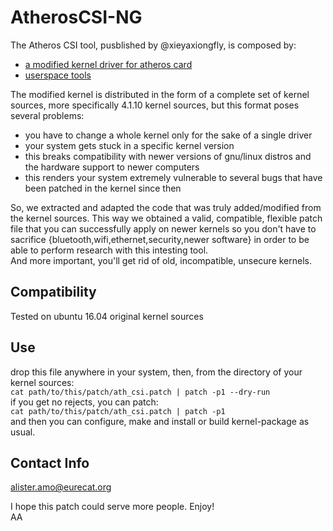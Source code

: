# AtherosCSI-NG

The Atheros CSI tool, pusblished by @xieyaxiongfly, is composed by: 
- [a modified kernel driver for atheros card](https://github.com/xieyaxiongfly/Atheros-CSI-Tool) 
- [userspace tools](https://github.com/xieyaxiongfly/Atheros-CSI-Tool-UserSpace-APP)  

The modified kernel is distributed in the form of a complete set of kernel sources, more specifically 4.1.10 kernel sources, but this format poses several problems:

- you have to change a whole kernel only for the sake of a single driver
- your system gets stuck in a specific kernel version
- this breaks compatibility with newer versions of gnu/linux distros and the hardware support to newer computers
- this renders your system extremely vulnerable to several bugs that have been patched in the kernel since then 

So, we extracted and adapted the code that was truly added/modified from the kernel sources. This way we obtained a valid, compatible, flexible patch file that you can successfully apply on newer kernels so you don't have to sacrifice {bluetooth,wifi,ethernet,security,newer software} in order to be able to perform research with this intesting tool.  
And more important, you'll get rid of old, incompatible, unsecure kernels.
## Compatibility
Tested on ubuntu 16.04 original kernel sources
## Use
drop this file anywhere in your system, then, from the directory of your kernel sources:  
`cat path/to/this/patch/ath_csi.patch | patch -p1 --dry-run`  
if you get no rejects, you can patch:  
`cat path/to/this/patch/ath_csi.patch | patch -p1`  
and then you can configure, make and install or build kernel-package as usual.  
  
## Contact Info
alister.amo@eurecat.org
  
I hope this patch could serve more people. Enjoy!  
AA
